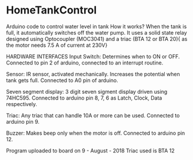 # HomeTankControl
Arduino code to control water level in tank
How it works?
 When the tank is full, it automatically switches off the water pump.
 It uses a solid state relay designed using Optocoupler (MOC3041) and a triac (BTA 12 or BTA 20){ as the motor needs 7.5 A of current at 230V}

HARDWARE INTERFACES
Input Switch: Determines when to ON or OFF. Connected to pin 2 of arduino, connected to an interrupt routine.

Sensor: IR sensor, activated mechanically. Increases the potential when tank gets full. Connected to A0 pin of arduino.

Seven segment display: 3 digit seven sigment display driven using 74HC595. Connected to arduino pin 8, 7, 6 as Latch, Clock, Data respectively.

Triac: Any triac that can handle 10A or more can be used. Connected to arduino pin 9.

Buzzer: Makes beep only when the motor is off. Connected to arduino pin 12.

Program uploaded to board on 9 - August - 2018
Triac used is BTA 12
